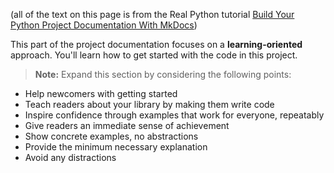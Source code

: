 (all of the text on this page is from the Real Python tutorial [Build Your Python Project Documentation With MkDocs](https://realpython.com/python-project-documentation-with-mkdocs/))

This part of the project documentation focuses on a
**learning-oriented** approach. You'll learn how to
get started with the code in this project.

> **Note:** Expand this section by considering the
> following points:

- Help newcomers with getting started
- Teach readers about your library by making them
    write code
- Inspire confidence through examples that work for
    everyone, repeatably
- Give readers an immediate sense of achievement
- Show concrete examples, no abstractions
- Provide the minimum necessary explanation
- Avoid any distractions